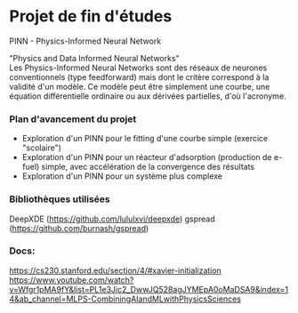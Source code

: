 # Projet de fin d'études
PINN - Physics-Informed Neural Network 

"Physics and Data Informed Neural Networks"  
Les Physics-Informed Neural Networks sont des réseaux de neurones conventionnels (type feedforward) mais dont le critère correspond à la validité d'un modèle. 
Ce modèle peut être simplement une courbe, une équation différentielle ordinaire ou aux dérivées partielles, d'où l'acronyme.

### Plan d'avancement du projet
- Exploration d'un PINN pour le fitting d'une courbe simple (exercice "scolaire")
- Exploration d'un PINN pour un réacteur d'adsorption (production de e-fuel) simple, avec
accélération de la convergence des résultats
- Exploration d'un PINN pour un système plus complexe

### Bibliothèques utilisées
DeepXDE (https://github.com/lululxvi/deepxde)
gspread (https://github.com/burnash/gspread)


### Docs:  
https://cs230.stanford.edu/section/4/#xavier-initialization  
https://www.youtube.com/watch?v=Wfgr1pMA9fY&list=PL1e3Jic2_DwwJQ528agJYMEpA0oMaDSA9&index=14&ab_channel=MLPS-CombiningAIandMLwithPhysicsSciences
